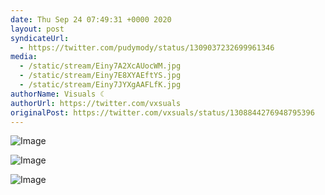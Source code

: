 ```yaml
---
date: Thu Sep 24 07:49:31 +0000 2020
layout: post
syndicateUrl:
  - https://twitter.com/pudymody/status/1309037232699961346
media:
  - /static/stream/Einy7A2XcAUocWM.jpg
  - /static/stream/Einy7E8XYAEftYS.jpg
  - /static/stream/Einy7JYXgAAFLfK.jpg
authorName: Visuals ☾
authorUrl: https://twitter.com/vxsuals
originalPost: https://twitter.com/vxsuals/status/1308844276948795396
---
```



![Image](/static/stream/Einy7A2XcAUocWM.jpg)

![Image](/static/stream/Einy7E8XYAEftYS.jpg)

![Image](/static/stream/Einy7JYXgAAFLfK.jpg)
